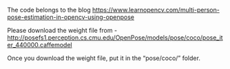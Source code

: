 The code belongs to the blog https://www.learnopencv.com/multi-person-pose-estimation-in-opencv-using-openpose

Please download the weight file from - http://posefs1.perception.cs.cmu.edu/OpenPose/models/pose/coco/pose_iter_440000.caffemodel

Once you download the weight file, put it in the “pose/coco/” folder.